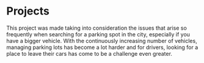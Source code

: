 # Projects
This project was made taking into consideration the issues that arise so frequently when searching for a parking spot in the city, especially if you have a bigger vehicle. With the continuously increasing number of vehicles, managing parking lots has become a lot harder and for drivers, looking for a place to leave their cars has come to be a challenge even greater.   
